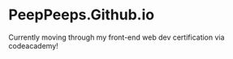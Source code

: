 # PeepPeeps.Github.io
Currently moving through my front-end web dev certification via codeacademy! 
